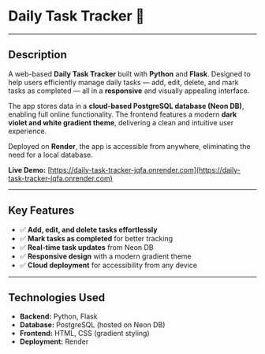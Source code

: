 # Daily Task Tracker 📝
---

## Description
A  web-based **Daily Task Tracker** built with **Python** and **Flask**. Designed to help users efficiently manage daily tasks — add, edit, delete, and mark tasks as completed — all in a **responsive** and visually appealing interface.  

The app stores data in a **cloud-based PostgreSQL database (Neon DB)**, enabling full online functionality. The frontend features a modern **dark violet and white gradient theme**, delivering a clean and intuitive user experience.  

Deployed on **Render**, the app is accessible from anywhere, eliminating the need for a local database.  

**Live Demo:** [https://daily-task-tracker-jqfa.onrender.com](https://daily-task-tracker-jqfa.onrender.com)

---

## Key Features
- ✅ **Add, edit, and delete tasks effortlessly**  
- ✅ **Mark tasks as completed** for better tracking  
- ✅ **Real-time task updates** from Neon DB  
- ✅ **Responsive design** with a modern gradient theme  
- ✅ **Cloud deployment** for accessibility from any device  

---

## Technologies Used
- **Backend:** Python, Flask  
- **Database:** PostgreSQL (hosted on Neon DB)  
- **Frontend:** HTML, CSS (gradient styling)  
- **Deployment:** Render
